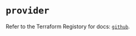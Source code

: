 # `provider`

Refer to the Terraform Registory for docs: [`github`](https://registry.terraform.io/providers/integrations/github/5.29.0/docs).
